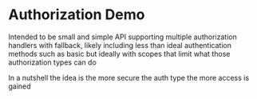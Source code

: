 # Authorization Demo

Intended to be small and simple API supporting multiple authorization handlers with fallback, likely including less than ideal 
authentication methods such as basic but ideally with scopes that limit what those authorization types can do

In a nutshell the idea is the more secure the auth type the more access is gained
